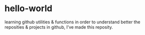 # hello-world
learning github utilities &amp; functions
in order to understand better the reposities & projects in github, I've made this reposity.
